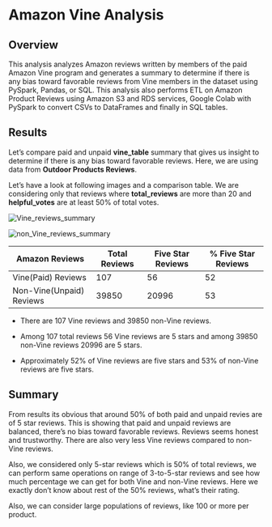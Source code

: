 # Amazon Vine Analysis

## Overview

  This analysis analyzes Amazon reviews written by members of the paid Amazon Vine program and generates a summary to determine if there is any bias toward favorable     reviews from Vine members in the dataset using PySpark, Pandas, or SQL. This analysis also performs ETL on Amazon Product Reviews using Amazon S3 and RDS services,     Google Colab with PySpark to  convert CSVs to DataFrames and finally in SQL tables. 

## Results

  Let’s compare paid and unpaid __vine_table__ summary that gives us insight to determine if there is any bias toward favorable reviews. Here, we are using data from     __Outdoor Products Reviews__. 

  Let’s have a look at following images and a comparison table. We are considering only that reviews where __total_reviews__ are more than 20 and __helpful_votes__       are   at least 50% of total votes.
  
  ![Vine_reviews_summary](https://user-images.githubusercontent.com/107717882/194166818-1cc660dc-dc31-4ff6-9631-7b9d24420249.png)

  
  ![non_Vine_reviews_summary](https://user-images.githubusercontent.com/107717882/194166870-8bd18428-5837-49f8-b57a-3e3a4f7d6e85.png)


	
|     Amazon Reviews       |Total Reviews	  |Five Star Reviews |% Five Star Reviews|
|--------------------------|----------------|------------------|-------------------|
|Vine(Paid) Reviews        |107	           |56	              |52                 |
|Non-Vine(Unpaid) Reviews	|39850	         |20996	            |53                 |


  * There are 107 Vine reviews and 39850 non-Vine reviews.

  * Among 107 total reviews 56 Vine reviews are 5 stars and among 39850 non-Vine reviews 20996 are 5 stars.

  * Approximately 52% of Vine reviews are five stars and 53% of non-Vine reviews are five stars. 

## Summary

   From results its obvious that around 50% of both paid and unpaid revies are of 5 star reviews. This is showing that paid and unpaid reviews are balanced, there’s no    bias toward favorable reviews. Reviews seems honest and trustworthy. There are also very less Vine reviews compared to non-Vine reviews. 

   Also, we considered only 5-star reviews which is 50% of total reviews, we can perform same operations on range of 3-to-5-star reviews and see how much percentage      we can get for both Vine and non-Vine reviews. Here we exactly don’t know about rest of the 50% reviews, what’s their rating.  
  
   Also, we can consider large populations of reviews, like 100 or more per product.
